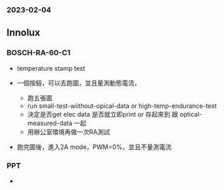 ### 2023-02-04

## Innolux

### BOSCH-RA-60-C1

* temperature stamp test

* 一個按鈕，可以去跑圖，並且量測動態電流，
  * 跑五張圖
  * run small-test-wiithout-opical-data or high-temp-endurance-test
  * 決定是否get elec data 是否就立即print or 存起來到 跟 optical-measured-data 一起
  * 用辦公室環境再做一次RA測試

* 跑完圖後，進入2A mode，PWM=0%，並且不量測電流

### PPT
* 